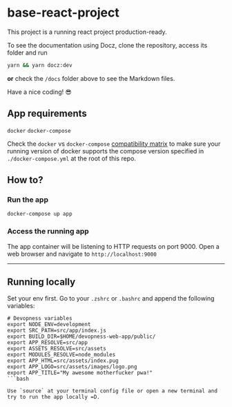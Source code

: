 # base-react-project

This project is a running react project production-ready.

To see the documentation using Docz, clone the repository, access its folder and run

```sh
yarn && yarn docz:dev
```

**or** check the `/docs` folder above to see the Markdown files.

Have a nice coding! 😎

## App requirements
`docker`
`docker-compose`

Check the `docker` vs `docker-compose` [compatibility matrix](https://docs.docker.com/compose/compose-file/compose-versioning/#compatibility-matrix) to make sure your running version of docker supports the compose version specified in `./docker-compose.yml` at the root of this repo.

## How to?

### Run the app
`docker-compose up app`

### Access the running app
The app container will be listening to HTTP requests on port 9000.
Open a web browser and navigate to `http://localhost:9000`

---

## Running locally

Set your env first. Go to your `.zshrc` or `.bashrc` and append the following variables:

```
# Devopness variables
export NODE_ENV=development
export SRC_PATH=src/app/index.js
export BUILD_DIR=$HOME/devopness-web-app/public/
export APP_RESOLVE=src/app
export ASSETS_RESOLVE=src/assets
export MODULES_RESOLVE=node_modules
export APP_HTML=src/assets/index.pug
export APP_LOGO=src/assets/images/logo.png
export APP_TITLE="My awesome motherfucker pwa!"
```bash

Use `source` at your terminal config file or open a new terminal and try to run the app locally =D.